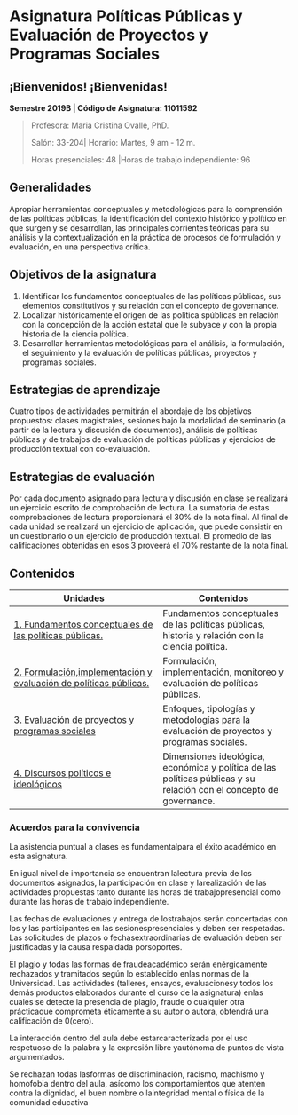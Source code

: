 # Asignatura Políticas Públicas y Evaluación de Proyectos y Programas Sociales

## **¡Bienvenidos! ¡Bienvenidas!**

**Semestre 2019B	| Código de Asignatura: 11011592**

> Profesora: Maria Cristina Ovalle, PhD.
>
> Salón: 33-204| Horario: Martes, 9 am - 12 m.
>
> Horas presenciales: 48	|Horas de trabajo independiente: 96			

## Generalidades

Apropiar herramientas conceptuales y metodológicas para la comprensión de las políticas públicas, la identificación del contexto histórico y político en que surgen y se desarrollan, las principales corrientes teóricas para su análisis y la contextualización en la práctica de procesos de formulación y evaluación, en una perspectiva crítica.

## Objetivos de la asignatura

1. Identificar los fundamentos conceptuales de las políticas públicas, sus elementos constitutivos y su relación con el concepto de governance.  
2. Localizar históricamente el origen de las política spúblicas en relación con la concepción de la acción estatal que le subyace y con la propia historia de la ciencia política.                                                                                       
3. Desarrollar herramientas metodológicas para el análisis, la formulación, el seguimiento y la evaluación de políticas públicas, proyectos y programas sociales.                                                                  

## Estrategias de aprendizaje

Cuatro tipos de actividades permitirán el abordaje de los objetivos propuestos: clases magistrales, sesiones bajo la modalidad de seminario (a partir de la lectura y discusión de documentos), análisis de políticas públicas y de trabajos de evaluación de políticas públicas y ejercicios de producción textual con co-evaluación.

## Estrategias de evaluación

Por cada documento asignado para lectura y discusión en clase se realizará un ejercicio escrito de comprobación de lectura. La sumatoria de estas comprobaciones de lectura proporcionará el 30%
de la nota final. Al final de cada unidad se realizará un ejercicio de aplicación, que puede consistir en un cuestionario o un ejercicio de producción textual. El promedio de las calificaciones obtenidas en esos 3 proveerá el 70% restante de la nota final.  

## Contenidos

| Unidades                                 | Contenidos                               |
| ---------------------------------------- | ---------------------------------------- |
| [1. Fundamentos conceptuales de las políticas públicas.](unidad1/README.md) | Fundamentos conceptuales de las políticas públicas, historia y relación con la ciencia política. |
| [2.  Formulación,implementación y evaluación de políticas públicas.](unidad2/README.md) | Formulación, implementación, monitoreo y evaluación de políticas públicas. |
| [3. Evaluación de proyectos y programas sociales](unidad3/README.md) | Enfoques, tipologías y metodologías para la evaluación de proyectos y programas sociales. |
| [4. Discursos políticos e ideológicos](unidad4/README.md) | Dimensiones ideológica, económica y política de las políticas públicas y su relación con el concepto de governance. |

### Acuerdos para la convivencia

La asistencia puntual a clases es fundamentalpara el éxito académico en esta asignatura. 

En igual nivel de importancia se encuentran lalectura previa de los documentos asignados, la participación en clase y larealización de las actividades propuestas tanto durante las horas de trabajopresencial como durante las horas de trabajo independiente. 

Las fechas de evaluaciones y entrega de lostrabajos serán concertadas con los y las participantes en las sesionespresenciales y deben ser respetadas. Las solicitudes de plazos o fechasextraordinarias de evaluación deben ser justificadas y la causa respaldada porsoportes. 

El plagio y todas las formas de fraudeacadémico serán enérgicamente rechazados y tramitados según lo establecido enlas normas de la Universidad. Las actividades (talleres, ensayos, evaluacionesy todos los demás productos elaborados durante el curso de la asignatura) enlas cuales se detecte la presencia de plagio, fraude o cualquier otra prácticaque comprometa éticamente a su autor o autora, obtendrá una calificación de 0(cero). 

 La interacción dentro del aula debe estarcaracterizada por el uso respetuoso de la palabra y la expresión libre yautónoma de puntos de vista argumentados. 

Se rechazan todas lasformas de discriminación, racismo, machismo y homofobia dentro del aula, asícomo los comportamientos que atenten contra la dignidad, el buen nombre o laintegridad mental o física de la comunidad educativa 



